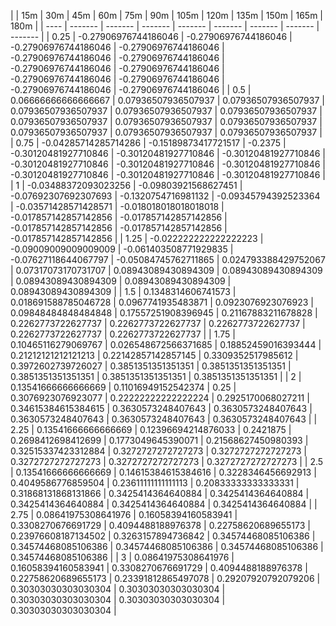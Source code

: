 | | 15m | 30m | 45m | 60m | 75m | 90m | 105m | 120m | 135m | 150m | 165m | 180m | 
| ---- | ------- | ------- | ------- | ------- | ------- | ------- | ------- | ------- |
| 0.25 | -0.27906976744186046 | -0.27906976744186046 | -0.27906976744186046 | -0.27906976744186046 | -0.27906976744186046 | -0.27906976744186046 | -0.27906976744186046 | -0.27906976744186046 | -0.27906976744186046 | -0.27906976744186046 | -0.27906976744186046 | -0.27906976744186046 | 
| 0.5 | 0.06666666666666667 | 0.07936507936507937 | 0.07936507936507937 | 0.07936507936507937 | 0.07936507936507937 | 0.07936507936507937 | 0.07936507936507937 | 0.07936507936507937 | 0.07936507936507937 | 0.07936507936507937 | 0.07936507936507937 | 0.07936507936507937 | 
| 0.75 | -0.04285714285714286 | -0.15189873417721517 | -0.2375 | -0.30120481927710846 | -0.30120481927710846 | -0.30120481927710846 | -0.30120481927710846 | -0.30120481927710846 | -0.30120481927710846 | -0.30120481927710846 | -0.30120481927710846 | -0.30120481927710846 | 
| 1 | -0.03488372093023256 | -0.09803921568627451 | -0.07692307692307693 | -0.1320754716981132 | -0.09345794392523364 | -0.03571428571428571 | -0.018018018018018018 | -0.017857142857142856 | -0.017857142857142856 | -0.017857142857142856 | -0.017857142857142856 | -0.017857142857142856 | 
| 1.25 | -0.022222222222222223 | -0.09009009009009009 | -0.061403508771929835 | -0.07627118644067797 | -0.05084745762711865 | 0.024793388429752067 | 0.07317073170731707 | 0.08943089430894309 | 0.08943089430894309 | 0.08943089430894309 | 0.08943089430894309 | 0.08943089430894309 | 
| 1.5 | 0.1348314606741573 | 0.018691588785046728 | 0.0967741935483871 | 0.0923076923076923 | 0.09848484848484848 | 0.17557251908396945 | 0.21167883211678828 | 0.2262773722627737 | 0.2262773722627737 | 0.2262773722627737 | 0.2262773722627737 | 0.2262773722627737 | 
| 1.75 | 0.10465116279069767 | 0.026548672566371685 | 0.18852459016393444 | 0.21212121212121213 | 0.22142857142857145 | 0.3309352517985612 | 0.3972602739726027 | 0.3851351351351351 | 0.3851351351351351 | 0.3851351351351351 | 0.3851351351351351 | 0.3851351351351351 | 
| 2 | 0.13541666666666669 | 0.11016949152542374 | 0.25 | 0.3076923076923077 | 0.22222222222222224 | 0.2925170068027211 | 0.34615384615384615 | 0.3630573248407643 | 0.3630573248407643 | 0.3630573248407643 | 0.3630573248407643 | 0.3630573248407643 | 
| 2.25 | 0.13541666666666669 | 0.12396694214876033 | 0.2421875 | 0.2698412698412699 | 0.1773049645390071 | 0.21568627450980393 | 0.32515337423312884 | 0.3272727272727273 | 0.3272727272727273 | 0.3272727272727273 | 0.3272727272727273 | 0.3272727272727273 | 
| 2.5 | 0.13541666666666669 | 0.14615384615384616 | 0.3228346456692913 | 0.4049586776859504 | 0.23611111111111113 | 0.20833333333333331 | 0.31868131868131866 | 0.3425414364640884 | 0.3425414364640884 | 0.3425414364640884 | 0.3425414364640884 | 0.3425414364640884 | 
| 2.75 | 0.08641975308641976 | 0.16058394160583941 | 0.3308270676691729 | 0.4094488188976378 | 0.22758620689655173 | 0.23976608187134502 | 0.3263157894736842 | 0.34574468085106386 | 0.34574468085106386 | 0.34574468085106386 | 0.34574468085106386 | 0.34574468085106386 | 
| 3 | 0.08641975308641976 | 0.16058394160583941 | 0.3308270676691729 | 0.4094488188976378 | 0.22758620689655173 | 0.23391812865497078 | 0.29207920792079206 | 0.30303030303030304 | 0.30303030303030304 | 0.30303030303030304 | 0.30303030303030304 | 0.30303030303030304 | 
